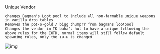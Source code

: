 Unique Vendor

	changes Bagman's Loot pool to include all non-farmable unique weapons in vanilla drop tables
	Removes the pot-o-gold / bigg thumprr from bagmans lootpool
	Changes the vendor in TK baha's hut to have a unique following the above rules for the IOTD, normal items will still follow default spawning rules, only the IOTD is changed

![img](https://imgur.com/FEATqU9.jpg)
